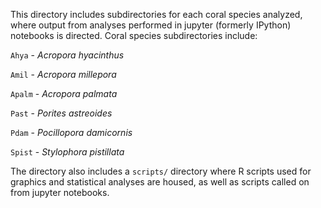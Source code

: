 This directory includes subdirectories for each coral species analyzed, where output from analyses performed in jupyter (formerly IPython) notebooks is directed. Coral species subdirectories include:

  `Ahya` - *Acropora hyacinthus* 
  
  `Amil` - *Acropora millepora* 
  
  `Apalm` - *Acropora palmata* 
  
  `Past` - *Porites astreoides* 
  
  `Pdam` - *Pocillopora damicornis* 
  
  `Spist` - *Stylophora pistillata* 
  
  
The directory also includes a `scripts/` directory where R scripts used for graphics and statistical analyses are housed, as well as scripts called on from jupyter notebooks. 
